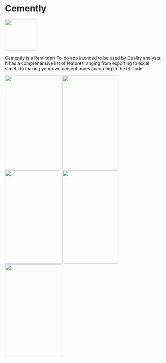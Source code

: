 # Cemently
<img src="https://i.imgur.com/AtB9XT6.png" width="100" height="100"/>

Cemently is a Reminder/ To-do app intended to be used by Quality
analysts. It has a comprehensive list of features ranging from exporting
to excel sheets to making your own cement mixes according to the IS Code

<img src="https://i.imgur.com/hNyTzsS.png" width="180" height="300"/>
<img src="https://i.imgur.com/2AI8rgz.png" width="180" height="300"/>
<img src="https://i.imgur.com/LZDmCEt.png" width="180" height="300"/>
<img src="https://i.imgur.com/gB5SwZc.png" width="180" height="300"/>
<img src="https://i.imgur.com/fJ4KEbm.png" width="180" height="300"/>
